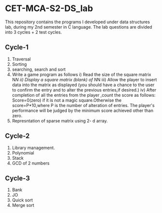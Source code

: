 # CET-MCA-S2-DS_lab
This repository contains the programs I developed under data structures lab, during my 2nd semester in C language. The lab questions are divided into 3 cycles + 2 test cycles.

## Cycle-1

1.   Traversal
2.   Sorting
3.   searching, search and sort
4.   Write a game program as follows
     i) Read the size of the square matrix N*N
     ii) Display a square matrix (blank) of N*N
     iii) Allow the player to insert data into the matrix as displayed (you should have a chance to the user to confirm the entry and 
          to alter the previous entries,if desired.)
     iv) After completion of all the entries from the player ,count the score as follows:
         Score=0(zero) if it is not a magic square.Otherwise the score=P*10,where P is the number of alteration of entries.
         The player's performance will be judged by the minimum score achieved other than zero.
5.   Represntation of sparse matrix using 2- d array.

## Cycle-2

1. Library management.
2. Polynomial
3. Stack
4. GCD of 2 numbers

## Cycle-3

1. Bank
2. JO
3. Quick sort
4. Merge sort
